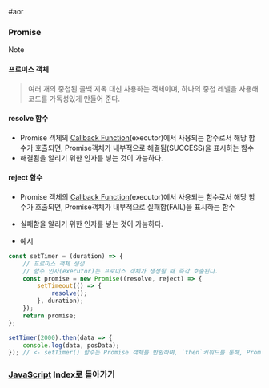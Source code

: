 #aor 
### Promise
>[!note]
>#### 프로미스 객체
>
>>여러 개의 중첩된 콜백 지옥 대신 사용하는 객체이며, 하나의 중첩 레벨을 사용해 코드를 가독성있게 만들어 준다.

#### resolve 함수
- Promise 객체의 [Callback Function](AOR/Development/JavaScript/Advanced%20Function/Callback%20Function.md)(executor)에서 사용되는 함수로서 해당 함수가 호출되면, Promise객체가 내부적으로 해결됨(SUCCESS)을 표시하는 함수
- 해결됨을 알리기 위한 인자를 넣는 것이 가능하다.
#### reject 함수
- Promise 객체의 [Callback Function](AOR/Development/JavaScript/Advanced%20Function/Callback%20Function.md)(executor)에서 사용되는 함수로서 해당 함수가 호출되면, Promise객체가 내부적으로 실패함(FAIL)을 표시하는 함수
- 실패함을 알리기 위한 인자를 넣는 것이 가능하다.

- 예시
```js
const setTimer = (duration) => {
	// 프로미스 객체 생성
	// 함수 인자(executor)는 프로미스 객체가 생성될 때 즉각 호출된다.
	const promise = new Promise((resolve, reject) => {
		setTimeout(() => {
			resolve();
		}, duration);
	});
	return promise;
};

setTimer(2000).then(data => {
	console.log(data, posData);
}); // <- setTimer() 함수는 Promise 객체를 반환하며, `then`키워드를 통해, Promise객체의 데이터를 가지고 다음 콜백 함수로 넘어갈 수 있다.
```

### [JavaScript](AOR/Dev-Index/JavaScript.md) Index로 돌아가기